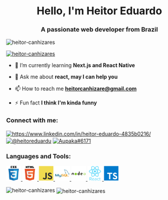 <h1 align="center">Hello, I'm Heitor Eduardo</h1>
<h3 align="center">A passionate web developer from Brazil</h3>

<p align="left"> <img src="https://komarev.com/ghpvc/?username=heitor-canhizares&label=Profile%20views&color=0e75b6&style=flat" alt="heitor-canhizares" /> </p>

<p align="left"> <a href="https://github.com/ryo-ma/github-profile-trophy"><img src="https://github-profile-trophy.vercel.app/?username=heitor-canhizares" alt="heitor-canhizares" /></a> </p>

- 🌱 I’m currently learning **Next.js and React Native**

- 💬 Ask me about **react, may I can help you**

- 📫 How to reach me **heitorcanhizare@gmail.com**

- ⚡ Fun fact **I think I'm kinda funny**

<h3 align="left">Connect with me:</h3>
<p align="left">
<a href="https://linkedin.com/in/https://www.linkedin.com/in/heitor-eduardo-4835b0216/" target="blank"><img align="center" src="https://raw.githubusercontent.com/rahuldkjain/github-profile-readme-generator/master/src/images/icons/Social/linked-in-alt.svg" alt="https://www.linkedin.com/in/heitor-eduardo-4835b0216/" height="30" width="40" /></a>
<a href="https://instagram.com/@heitoreduardu" target="blank"><img align="center" src="https://raw.githubusercontent.com/rahuldkjain/github-profile-readme-generator/master/src/images/icons/Social/instagram.svg" alt="@heitoreduardu" height="30" width="40" /></a>
<a href="https://discord.gg/Aupaka#6171" target="blank"><img align="center" src="https://raw.githubusercontent.com/rahuldkjain/github-profile-readme-generator/master/src/images/icons/Social/discord.svg" alt="Aupaka#6171" height="30" width="40" /></a>
</p>

<h3 align="left">Languages and Tools:</h3>
<p align="left"> <a href="https://www.w3schools.com/css/" target="_blank" rel="noreferrer"> <img src="https://raw.githubusercontent.com/devicons/devicon/master/icons/css3/css3-original-wordmark.svg" alt="css3" width="40" height="40"/> </a> <a href="https://www.w3.org/html/" target="_blank" rel="noreferrer"> <img src="https://raw.githubusercontent.com/devicons/devicon/master/icons/html5/html5-original-wordmark.svg" alt="html5" width="40" height="40"/> </a> <a href="https://developer.mozilla.org/en-US/docs/Web/JavaScript" target="_blank" rel="noreferrer"> <img src="https://raw.githubusercontent.com/devicons/devicon/master/icons/javascript/javascript-original.svg" alt="javascript" width="40" height="40"/> </a> <a href="https://www.mysql.com/" target="_blank" rel="noreferrer"> <img src="https://raw.githubusercontent.com/devicons/devicon/master/icons/mysql/mysql-original-wordmark.svg" alt="mysql" width="40" height="40"/> </a> <a href="https://nodejs.org" target="_blank" rel="noreferrer"> <img src="https://raw.githubusercontent.com/devicons/devicon/master/icons/nodejs/nodejs-original-wordmark.svg" alt="nodejs" width="40" height="40"/> </a> <a href="https://reactjs.org/" target="_blank" rel="noreferrer"> <img src="https://raw.githubusercontent.com/devicons/devicon/master/icons/react/react-original-wordmark.svg" alt="react" width="40" height="40"/> </a> <a href="https://www.typescriptlang.org/" target="_blank" rel="noreferrer"> <img src="https://raw.githubusercontent.com/devicons/devicon/master/icons/typescript/typescript-original.svg" alt="typescript" width="40" height="40"/> </a> </p>

<p><img align="left" src="https://github-readme-stats.vercel.app/api/top-langs?username=heitor-canhizares&show_icons=true&locale=en&layout=compact" alt="heitor-canhizares" /></p>

<p>&nbsp;<img align="center" src="https://github-readme-stats.vercel.app/api?username=heitor-canhizares&show_icons=true&locale=en" alt="heitor-canhizares" /></p>
